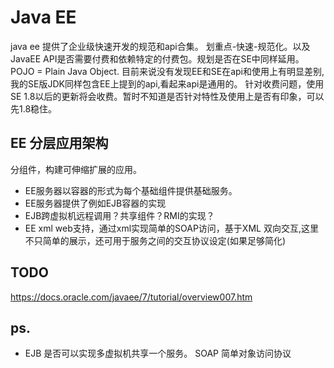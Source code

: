 # Java EE

java ee 提供了企业级快速开发的规范和api合集。
划重点-快速-规范化。以及JavaEE API是否需要付费和依赖特定的付费包。规划是否在SE中同样延用。
POJO = Plain Java Object.
目前来说没有发现EE和SE在api和使用上有明显差别,我的SE版JDK同样包含EE上提到的api,看起来api是通用的。
针对收费问题，使用SE 1.8以后的更新将会收费。暂时不知道是否针对特性及使用上是否有印象，可以先1.8稳住。

## EE 分层应用架构
  分组件，构建可伸缩扩展的应用。

  - EE服务器以容器的形式为每个基础组件提供基础服务。
  - EE服务器提供了例如EJB容器的实现
  - EJB跨虚拟机远程调用？共享组件？RMI的实现？
  - EE xml web支持，通过xml实现简单的SOAP访问，基于XML 双向交互,这里不只简单的展示，还可用于服务之间的交互协议设定(如果足够简化)

## TODO
https://docs.oracle.com/javaee/7/tutorial/overview007.htm

## ps.
* EJB 是否可以实现多虚拟机共享一个服务。
SOAP 简单对象访问协议